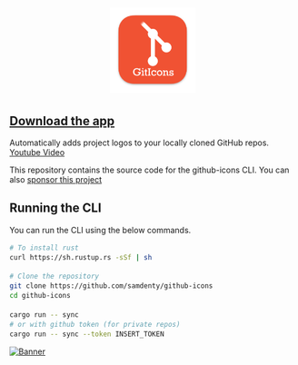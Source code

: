 <h1 align="center">
  <img src="./logo.png" width="150">
</h1>

## [Download the app](https://github.com/samdenty/github-icons/releases/latest)

Automatically adds project logos to your locally cloned GitHub repos. [Youtube Video](https://www.youtube.com/watch?v=jrO3qSEpAFU)

This repository contains the source code for the github-icons CLI. You can also [sponsor this project](https://github.com/sponsors/samdenty)

## Running the CLI

You can run the CLI using the below commands.

<!-- brew install mysql-client
cargo install diesel_cli --no-default-features --features mysql -->

```bash
# To install rust
curl https://sh.rustup.rs -sSf | sh

# Clone the repository
git clone https://github.com/samdenty/github-icons
cd github-icons

cargo run -- sync
# or with github token (for private repos)
cargo run -- sync --token INSERT_TOKEN
```

[![Banner](./banner.gif)](https://samddenty.gumroad.com/l/github-icons)
